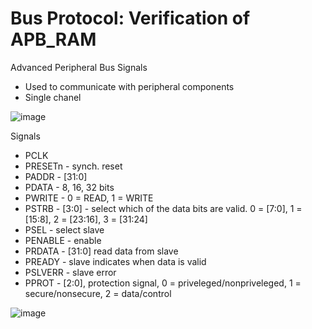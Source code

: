# Bus Protocol: Verification of APB_RAM

Advanced Peripheral Bus Signals
- Used to communicate with peripheral components
- Single chanel

![image](https://github.com/coolnikitav/coding-lessons/assets/30304422/d613b276-df7d-4fe0-81a6-d80b089cd427)

Signals
- PCLK
- PRESETn - synch. reset
- PADDR - [31:0]
- PDATA - 8, 16, 32 bits
- PWRITE - 0 = READ, 1 = WRITE
- PSTRB - [3:0] - select which of the data bits are valid. 0 = [7:0], 1 = [15:8], 2 = [23:16], 3 = [31:24]
- PSEL - select slave
- PENABLE - enable
- PRDATA - [31:0] read data from slave
- PREADY - slave indicates when data is valid
- PSLVERR - slave error
- PPROT - [2:0], protection signal, 0 = priveleged/nonpriveleged, 1 = secure/nonsecure, 2 = data/control

![image](https://github.com/coolnikitav/coding-lessons/assets/30304422/71ad7e20-ba9b-4895-a1a2-396cfc6ba6f6)
